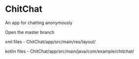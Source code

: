 # ChitChat
An app for chatting anonymously

Open the master branch

xml files - ChitChat/app/src/main/res/layout/

kotlin files - ChitChat/app/src/main/java/com/example/chitchat/
